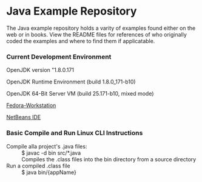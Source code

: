 Java Example Repository
=======================

The Java example repository holds a varity of examples found either on the web or in books. View the README files for references of who originally coded the examples and where to find them if applicatable.

### Current Development Environment

OpenJDK version "1.8.0.171

OpenJDK Runtime Environment (build 1.8.0_171-b10)

OpenJDK 64-Bit Server VM (build 25.171-b10, mixed mode)

[Fedora-Workstation](https://getfedora.org/en/workstation/download/)

[NetBeans IDE](https://netbeans.org/downloads/) 

### Basic Compile and Run Linux CLI Instructions
<dl>
  <dt>Compile alla project's .java files:</dt>
  <dd>$ javac -d bin src/*.java<dd>
  <dd>Compiles the .class files into the bin directory from a source directory</dd>

  <dt>Run a compiled .class file</dt>
  <dd> $ java bin/{appName}</dd>
</dl>
